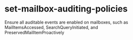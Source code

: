 # set-mailbox-auditing-policies
Ensure all auditable events are enabled on mailboxes, such as MailItemsAccessed, SearchQueryInitiated, and PreservedMailItemProactively
